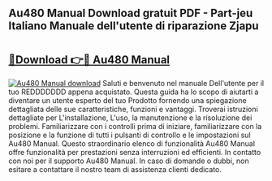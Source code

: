 ## Au480 Manual Download gratuit PDF - Part-jeu Italiano Manuale dell'utente di riparazione Zjapu

# <h2><a href="http://dfd41cp.blite.top/?on=Au480+Manual">🔗Download 👉🔴 Au480 Manual</a></h2>

[![Au480 Manual download](https://i.imgur.com/lujVjoI.png)](http://dfd41cp.blite.top/?on=Au480+Manual)
Saluti e benvenuto nel manuale Dell'utente per il tuo REDDDDDDD appena acquistato. Questa guida ha lo scopo di aiutarti a diventare un utente esperto del tuo Prodotto fornendo una spiegazione dettagliata delle sue caratteristiche, funzioni e vantaggi. Troverai istruzioni dettagliate per L'installazione, L'uso, la manutenzione e la risoluzione dei problemi. Familiarizzare con i controlli prima di iniziare, familiarizzare con la posizione e la funzione di tutti i pulsanti di controllo e le impostazioni sul Au480 Manual. Questo straordinario elenco di funzionalità Au480 Manual offre funzionalità per prestazioni senza interruzioni ed efficienti. In contatto con noi per il supporto Au480 Manual. In caso di domande o dubbi, non esitare a contattare il nostro team di assistenza clienti dedicato.
